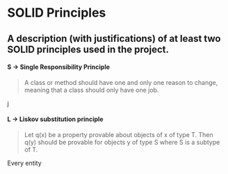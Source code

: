 # SOLID Principles
## A description (with justifications) of at least two SOLID principles used in the project.
#### S -> Single Responsibility Principle
> A class or method should have one and only one reason to change, meaning that a class should only have one job.

j
#### L -> Liskov substitution principle
> Let q(x) be a property provable about objects of x of type T.
Then q(y) should be provable for objects y of type S where S is a subtype of T.

Every entity
